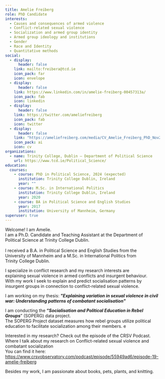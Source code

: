 ```yaml
---
title: Amelie Freiberg
role: PhD Candidate
interests:
  - Causes and consequences of armed violence
  - Conflict-related sexual violence
  - Socialization and armed group identity
  - Armed group ideology and institutions
  - Gender
  - Race and Identity
  - Quantitative methods
social:
  - display:
      header: false
    link: mailto:freibera@tcd.ie
    icon_pack: far
    icon: envelope
  - display:
      header: false
    link: https://www.linkedin.com/in/amelie-freiberg-00457313a/
    icon_pack: fab
    icon: linkedin
  - display:
      header: false
    link: https://twitter.com/ameliefreiberg
    icon_pack: fab
    icon: twitter
  - display:
      header: false
    link: "https://ameliefreiberg.com/media/CV_Amelie_Freiberg_PhD_Nov2022.pdf "
    icon_pack: ai
    icon: cv
organizations:
  - name: Trinity College, Dublin – Department of Political Science
    url: https://www.tcd.ie/Political_Science/
education:
  courses:
    - course: PhD in Political Science, 2024 (expected)
      institution: Trinity College Dublin, Ireland
      year: ""
    - course: M.Sc. in International Politics
      institution: Trinity College Dublin, Ireland
      year: 2020
    - course: BA in Political Science and English Studies
      year: 2017
      institution: University of Mannheim, Germany
superuser: true
---
```

<!--StartFragment-->

Welcome! I am Amelie.\
I am a Ph.D. Candidate and Teaching Assistant at the Department of\
Political Science at Trinity College Dublin.\
\
I received a B.A. in Political Science and English Studies from the\
University of Mannheim and a M.Sc. in International Politics from\
Trinity College Dublin.

I specialize in conflict research and my research interests are\
explaining sexual violence in armed conflicts and insurgent behaviour.\
With my work I seek to explain and predict socialisation patterns by\
insurgent groups in connection to conflict-related sexual violence.

I am working on my thesis: ***"Explaining variation in sexual violence in civil war: Understanding patterns of combatant socialisation"***

I am conducting the **“*Socialisation and Political Education in Rebel Groups***” (SOPERG) data project.\
The SOPERG Project dataset measures how rebel groups utilize political education to facilitate socialization among their members. e

Interested in my research? Check out the episode of the CRSV Podcast. Where I talk about my research on Conflict-related sexual violence and combatant socialization\
You can find it here: <https://www.crsvobservatory.com/podcast/episode/55949ad6/episode-19-amelie-freiberg>

Besides my work, I am passionate about books, pets, plants, and knitting.

<!--EndFragment-->